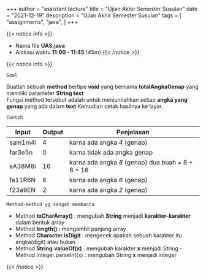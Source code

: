 +++
author = "assistant lecture"
title = "Ujian Akhir Semester Susulan"
date = "2021-12-19"
description = "Ujian Akhir Semester Susulan"
tags = [
    "assignments",
    "java",
]
+++

{{< notice info >}}
- Nama file **UAS.java**
- Alokasi waktu **11:00 - 11:45** (45m)
{{< /notice >}}

{{< notice info >}}

`Soal`

Buatlah sebuah **method** bertipe **void** yang bernama **totalAngkaGenap** yang memiliki parameter **String text**\
Fungsi method tersebut adalah untuk menjumlahkan setiap **angka yang genap** yang ada dalam **text** Kemudian cetak hasilnya ke layar.

`Contoh`

Input|Output|Penjelasan|
-----|------|----------|
sam1m4i|4   |karna ada angka *4* (genap)
far3e5n|0   |karna tidak ada angka genap
sA38M8i|16  |karna ada angka *8* (genap) dua buah = 8 + 8 = 16
fa11R6N|6   |karna ada angka *6* (genap)
f23a9EN|2   |karna ada angka *2* (genap)

`Method-method yg sangat membantu`
- Method **toCharArray()** : mengubah **String** menjadi **karakter-karakter** dalam bentuk array
- Method **length()** : mengambil panjang array
- Method **Character.isDigit** : mengecek apakah sebuah karakter itu angka(digit) atau bukan
- Method **String.valueOf(x)** : mengubah karakter **x** menjadi String
-Method Integer.parseInt(x) : mengubah String **x** menjadi integer

{{< /notice >}}
